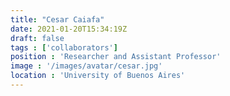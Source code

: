 ```yaml
---
title: "Cesar Caiafa"
date: 2021-01-20T15:34:19Z
draft: false
tags : ['collaborators']
position : 'Researcher and Assistant Professor'
image : '/images/avatar/cesar.jpg'
location : 'University of Buenos Aires'
---
```


